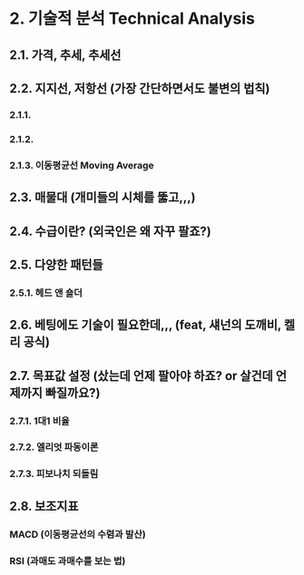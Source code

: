 # 2. 기술적 분석 Technical Analysis

## 2.1. 가격, 추세, 추세선

## 2.2. 지지선, 저항선 (가장 간단하면서도 불변의 법칙)

### 2.1.1.
### 2.1.2.
### 2.1.3. 이동평균선 Moving Average

## 2.3. 매물대 (개미들의 시체를 뚫고,,,)

## 2.4. 수급이란? (외국인은 왜 자꾸 팔죠?)

## 2.5. 다양한 패턴들
### 2.5.1. 헤드 앤 숄더

## 2.6. 베팅에도 기술이 필요한데,,, (feat, 섀넌의 도깨비, 켈리 공식)

## 2.7. 목표값 설정 (샀는데 언제 팔아야 하죠? or 살건데 언제까지 빠질까요?)
### 2.7.1. 1대1 비율
### 2.7.2. 엘리엇 파동이론
### 2.7.3. 피보나치 되돌림

## 2.8. 보조지표
### MACD (이동평균선의 수렴과 발산)
### RSI (과매도 과매수를 보는 법)

